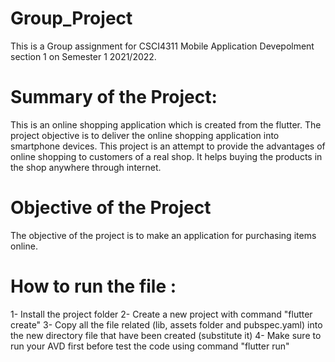# Group_Project
This is a Group assignment for CSCI4311 Mobile Application Devepolment section 1 on Semester 1 2021/2022.
# Summary of the Project:
This is an online shopping application which is created from the flutter. The project objective is to deliver the online shopping application into smartphone devices. This project is an attempt to provide the advantages of online shopping to customers of a real shop. It helps buying the products in the shop anywhere through internet.
# Objective of the Project
The objective of the project is to make an application for purchasing items online.
# How to run the file :
1- Install the project folder 
2- Create a new project with command "flutter create" 
3- Copy all the file related (lib, assets folder and pubspec.yaml) into the new directory file that have been created (substitute it) 
4- Make sure to run your AVD first before test the code using command "flutter run"

